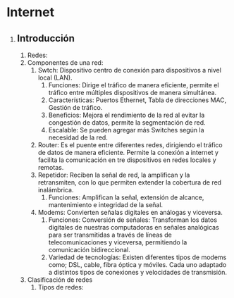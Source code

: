 # Internet

1. ## Introducción ##
    1. Redes: 
    2. Componentes de una red: 
        1. Swtch: Dispositivo centro de conexión para dispositivos a nivel local (LAN).
            1. Funciones: Dirige el tráfico de manera eficiente, permite el tráfico entre múltiples dispositivos de manera simultánea.
            2. Características: Puertos Ethernet, Tabla de direcciones MAC, Gestión de tráfico.
            3. Beneficios: Mejora el rendimiento de la red al evitar la congestión de datos, permite la segmentación de red.
            4. Escalable: Se pueden agregar más Switches según la necesidad de la red.
        2. Router: Es el puente entre diferentes redes, dirigiendo el tráfico de datos de manera eficiente. Permite la conexión a internet y facilita la comunicación en tre dispositivos en redes locales y remotas.
        3. Repetidor: Reciben la señal de red, la amplifican y la retransmiten, con lo que permiten extender la cobertura de red inalámbrica. 
            1. Funciones: Amplifican la señal, extensión de alcance, mantenimiento e integridad de la señal.
        4. Modems: Convierten señalas digitales en análogas y viceversa.
            1. Funciones: Conversión de señales: Transforman los datos digitales de nuestras computadoras en señales analógicas para ser transmitidas a través de líneas de telecomunicaciones y viceversa, permitiendo la comunicación bidireccional.
            2. Variedad de tecnologías: Existen diferentes tipos de modems como; DSL, cable, fibra óptica y móviles. Cada uno adaptado a distintos tipos de conexiones y velocidades de transmisión.
    3. Clasificación de redes
        1. Tipos de redes: 




        